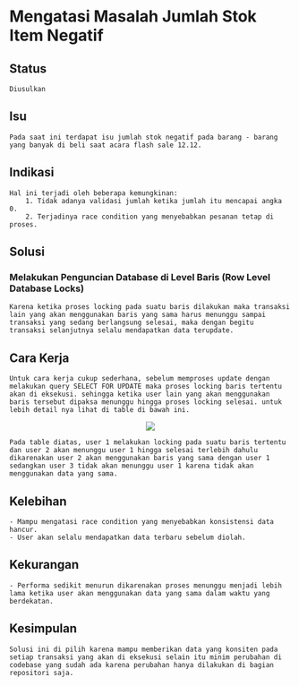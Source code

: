 # **Mengatasi Masalah Jumlah Stok Item Negatif**
## **Status**
    Diusulkan
## **Isu**
    Pada saat ini terdapat isu jumlah stok negatif pada barang - barang yang banyak di beli saat acara flash sale 12.12.
## **Indikasi**
    Hal ini terjadi oleh beberapa kemungkinan:
        1. Tidak adanya validasi jumlah ketika jumlah itu mencapai angka 0.
        2. Terjadinya race condition yang menyebabkan pesanan tetap di proses.
## **Solusi**
### Melakukan Penguncian Database di Level Baris **(Row Level Database Locks)**
    Karena ketika proses locking pada suatu baris dilakukan maka transaksi lain yang akan menggunakan baris yang sama harus menunggu sampai transaksi yang sedang berlangsung selesai, maka dengan begitu transaksi selanjutnya selalu mendapatkan data terupdate.

## **Cara Kerja**
    Untuk cara kerja cukup sederhana, sebelum memproses update dengan melakukan query SELECT FOR UPDATE maka proses locking baris tertentu akan di eksekusi. sehingga ketika user lain yang akan menggunakan baris tersebut dipaksa menunggu hingga proses locking selesai. untuk lebih detail nya lihat di table di bawah ini.

<p align="center">
  <img src="https://raw.githubusercontent.com/lazyguyid/online-store-problems/main/race-conditions/docs/Row%20Lock%20Diagram.png">
</p>

    Pada table diatas, user 1 melakukan locking pada suatu baris tertentu dan user 2 akan menunggu user 1 hingga selesai terlebih dahulu dikarenakan user 2 akan menggunakan baris yang sama dengan user 1 sedangkan user 3 tidak akan menunggu user 1 karena tidak akan menggunakan data yang sama.

## **Kelebihan**
    - Mampu mengatasi race condition yang menyebabkan konsistensi data hancur.
    - User akan selalu mendapatkan data terbaru sebelum diolah.
## **Kekurangan**
    - Performa sedikit menurun dikarenakan proses menunggu menjadi lebih lama ketika user akan menggunakan data yang sama dalam waktu yang berdekatan.
## **Kesimpulan**
    Solusi ini di pilih karena mampu memberikan data yang konsiten pada setiap transaksi yang akan di eksekusi selain itu minim perubahan di codebase yang sudah ada karena perubahan hanya dilakukan di bagian repositori saja.

